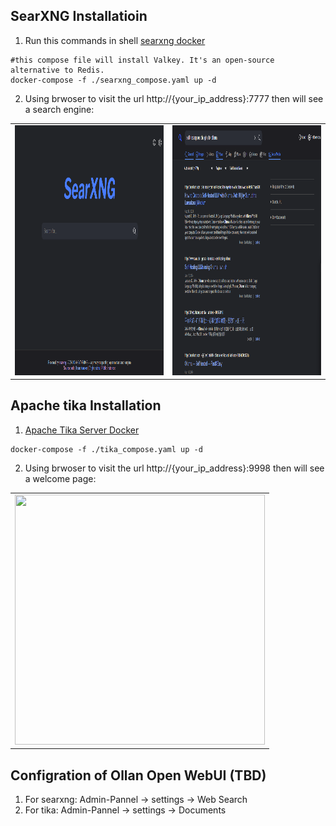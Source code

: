
## SearXNG Installatioin
1. Run this commands in shell
[searxng docker](https://docs.searxng.org/admin/installation-docker.html)
``` shell
#this compose file will install Valkey. It's an open-source alternative to Redis.
docker-compose -f ./searxng_compose.yaml up -d

```
2. Using brwoser to visit the url http://{your_ip_address}:7777 then will see a search engine:
<table>
  <tboty>
    <tr>
      <td><img src="https://raw.githubusercontent.com/Kafkakav/how-to-start/refs/heads/main/pics/searxng01.png" width="400" height="400"></td>
      <td><img src="https://raw.githubusercontent.com/Kafkakav/how-to-start/refs/heads/main/pics/searxng02.png" width="400" height="400"></td>
    </tr>
  </tboty>
</table> 


## Apache tika Installation
1.  [Apache Tika Server Docker](https://hub.docker.com/r/apache/tika)
``` shell
docker-compose -f ./tika_compose.yaml up -d

```
2. Using brwoser to visit the url http://{your_ip_address}:9998 then will see a welcome page:
<table>
  <tboty>
    <tr>
      <td colspan="2"><img src="https://raw.githubusercontent.com/Kafkakav/how-to-start/refs/heads/main/pics/tika01.jpg" width="400" height="400"></td>
    </tr>
  </tboty>
</table> 

## Configration of Ollan Open WebUI (TBD)
1. For searxng: Admin-Pannel -> settings -> Web Search
2. For tika: Admin-Pannel -> settings -> Documents

